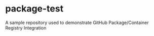 # package-test
A sample repository used to demonstrate GitHub Package/Container Registry Integration
